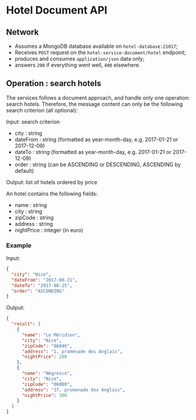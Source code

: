 # Hotel Document API

## Network

  - Assumes a MongoDB database available on `hotel-database:21017`;
  - Receives `POST` request on the `hotel-service-document/hotel` endpoint;
  - produces and consumes `application/json` data only;
  - answers `200` if everything went well, `400` elsewhere.

## Operation : search hotels

The services follows a document approach, and handle only one operation: search hotels.
Therefore, the message content can only be the following search criterion (all optional):

Input: search criterion
 + city 		: string
 + dateFrom 	: string	(formatted as year-month-day, e.g. 2017-01-21 or 2017-12-09)
 + dateTo 		: string 	(formatted as year-month-day, e.g. 2017-01-21 or 2017-12-09)
 + order		: string 	(can be ASCENDING or DESCENDING, ASCENDING by default)

Output: list of hotels ordered by price

An hotel contains the following fields:
 + name 		: string
 + city 	 	: string
 + zipCode 		: string
 + address		: string
 + nightPrice	: integer	(in euro)

### Example

Input:
```json
{
  "city": "Nice",
  "dateFrom": "2017-08-21",
  "dateTo": "2017-08-25",
  "order": "ASCENDING"
}
```

Output:
```json
{
  "result": [
	{
      "name": "Le Méridien",
      "city": "Nice",
      "zipCode": "06046",
      "address": "1, promenade des Anglais",
      "nightPrice": 200
	},
	{
      "name": "Négresco",
      "city": "Nice",
      "zipCode": "06000",
      "address": "37, promenade des Anglais",
      "nightPrice": 300
	}
  ]
}
```